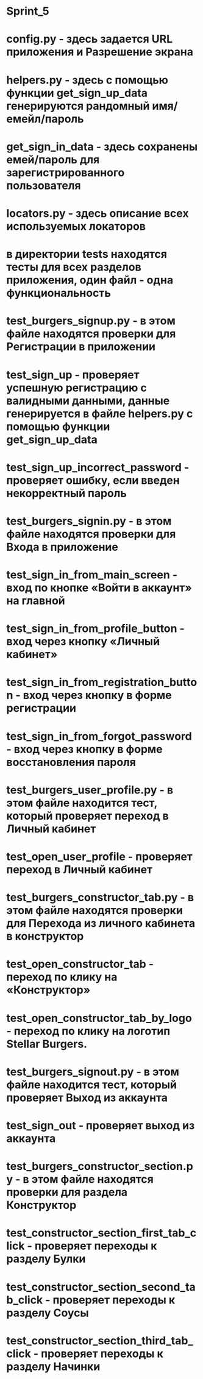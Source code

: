 # Sprint_5

# config.py - здесь задается URL приложения и Разрешение экрана
# helpers.py - здесь с помощью функции get_sign_up_data генерируются рандомный имя/емейл/пароль
#       get_sign_in_data - здесь сохранены емей/пароль для зарегистрированного пользователя
# locators.py - здесь описание всех используемых локаторов
# в директории tests находятся тесты для всех разделов приложения, один файл - одна функциональность
# test_burgers_signup.py - в этом файле находятся проверки для Регистрации в приложении
#       test_sign_up - проверяет успешную регистрацию с валидными данными, данные генерируется в файле  helpers.py с помощью функции get_sign_up_data
#       test_sign_up_incorrect_password - проверяет ошибку, если введен некорректный пароль
# test_burgers_signin.py - в этом файле находятся проверки для Входа в приложение
#       test_sign_in_from_main_screen - вход по кнопке «Войти в аккаунт» на главной
#       test_sign_in_from_profile_button - вход через кнопку «Личный кабинет»
#       test_sign_in_from_registration_button - вход через кнопку в форме регистрации
#       test_sign_in_from_forgot_password - вход через кнопку в форме восстановления пароля
# test_burgers_user_profile.py - в этом файле находится тест, который проверяет переход в Личный кабинет
#       test_open_user_profile - проверяет переход в Личный кабинет
# test_burgers_constructor_tab.py - в этом файле находятся проверки для Перехода из личного кабинета в конструктор 
#       test_open_constructor_tab - переход по клику на «Конструктор» 
#       test_open_constructor_tab_by_logo - переход по клику на  логотип Stellar Burgers.
# test_burgers_signout.py - в этом файле находится тест, который проверяет Выход из аккаунта
#       test_sign_out - проверяет выход из аккаунта
# test_burgers_constructor_section.py - в этом файле находятся проверки для раздела Конструктор
#       test_constructor_section_first_tab_click - проверяет переходы к разделу Булки
#       test_constructor_section_second_tab_click - проверяет переходы к разделу Соусы
#       test_constructor_section_third_tab_click - проверяет переходы к разделу Начинки

